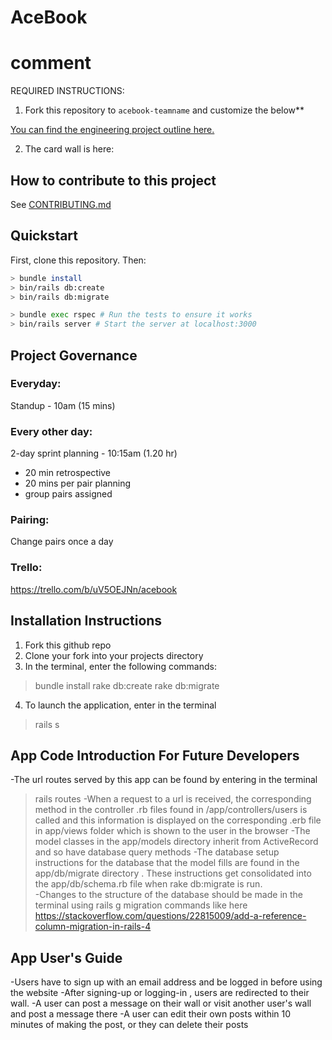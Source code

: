 # AceBook

# comment

REQUIRED INSTRUCTIONS:

1. Fork this repository to `acebook-teamname` and customize
   the below\*\*

[You can find the engineering project outline here.](https://github.com/makersacademy/course/tree/master/engineering_projects/rails)

2. The card wall is here: <please update>

## How to contribute to this project

See [CONTRIBUTING.md](CONTRIBUTING.md)

## Quickstart

First, clone this repository. Then:

```bash
> bundle install
> bin/rails db:create
> bin/rails db:migrate

> bundle exec rspec # Run the tests to ensure it works
> bin/rails server # Start the server at localhost:3000
```

## Project Governance

### Everyday:

Standup - 10am (15 mins)

### Every other day:

2-day sprint planning - 10:15am (1.20 hr)

- 20 min retrospective
- 20 mins per pair planning
- group pairs assigned

### Pairing:

Change pairs once a day

### Trello:

https://trello.com/b/uV5OEJNn/acebook

## Installation Instructions

1. Fork this github repo
2. Clone your fork into your projects directory
3. In the terminal, enter the following commands:
>bundle install
>rake db:create
>rake db:migrate
4. To launch the application, enter in the terminal
>rails s

## App Code Introduction For Future Developers

 -The url routes served by this app can be found by entering in the terminal
>rails routes
 -When a request to a url is received, the corresponding method in the controller .rb files found in /app/controllers/users
is called and this information is displayed on the corresponding .erb file in app/views folder which is shown to the user in the browser
 -The model classes in the app/models directory inherit from ActiveRecord and so have database query methods
 -The database setup instructions for the database that the model fills are found in the app/db/migrate directory . These instructions get consolidated into the app/db/schema.rb file  when rake db:migrate is run.  
 -Changes to the structure of the database should be made in the terminal using 
>rails g migration 
commands like here https://stackoverflow.com/questions/22815009/add-a-reference-column-migration-in-rails-4

## App User's Guide
 -Users have to sign up with an email address and be logged in before using the website
 -After signing-up or logging-in , users are redirected to their wall.
 -A user can post a message on their wall or  visit another user's wall and post a message there
 -A user can edit their own posts within 10 minutes of making the post, or they can delete their posts
